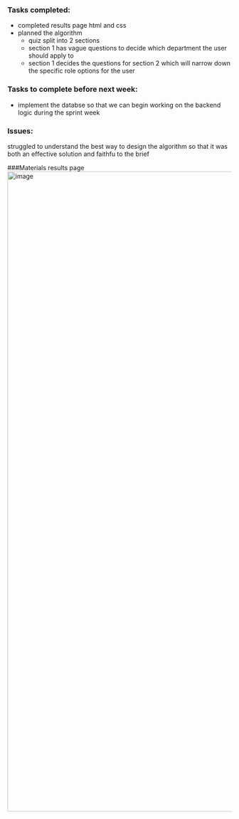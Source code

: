 ### Tasks completed:
- completed results page html and css
- planned the algorithm
    - quiz split into 2 sections
    - section 1 has vague questions to decide which department the user should apply to
    - section 1 decides the questions for section 2 which will narrow down the specific role options for the user
  

### Tasks to complete before next week:
- implement the databse so that we can begin working on the backend logic during the sprint week

### Issues:
struggled to understand the best way to design the algorithm so that it was both an effective solution and faithfu to the brief

###Materials
results page
<img width="1438" alt="image" src="https://github.com/user-attachments/assets/2b99f158-e949-43be-9548-d45c1a13fee7" />
